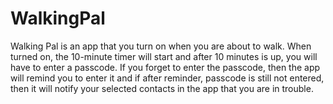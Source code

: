 # WalkingPal
Walking Pal is an app that you turn on when you are about to walk. When turned on, the 10-minute timer will start and after 10 minutes is up, you will have to enter a passcode. If you forget to enter the passcode, then the app will remind you to enter it and if after reminder, passcode is still not entered, then it will notify your selected contacts in the app that you are in trouble.
